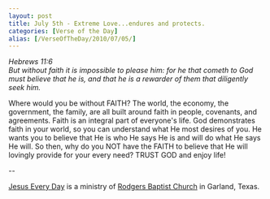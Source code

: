 ```yaml
---
layout: post
title: July 5th - Extreme Love...endures and protects.
categories: [Verse of the Day]
alias: [/VerseOfTheDay/2010/07/05/]
---
```


_Hebrews 11:6  
But without faith it is impossible to please him: for he that cometh
to God must believe that he is, and that he is a rewarder of them that
diligently seek him._

Where would you be without FAITH? The world, the economy, the
government, the family, are all built around faith in people,
covenants, and agreements. Faith is an integral part of everyone's
life. God demonstrates faith in your world, so you can understand
what He most desires of you. He wants you to believe that He is who
He says He is and will do what He says He will. So then, why do you
NOT have the FAITH to believe that He will lovingly provide for your
every need? TRUST GOD and enjoy life!

 --

<a href=http://jesuseveryday.net>Jesus Every Day</a> is a ministry of <a href=http://rodgersbaptist.net>Rodgers Baptist Church</a> in Garland, Texas.
